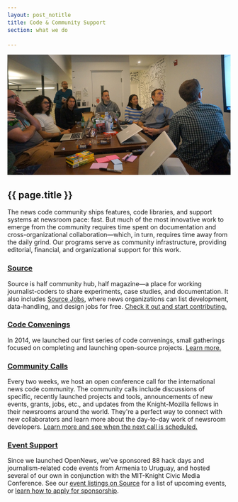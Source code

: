 ```yaml
---
layout: post_notitle
title: Code & Community Support
section: what we do

---
```

<img src="/media/img/community.jpg" class="topline">
<h2>{{ page.title }}</h2>
<p class="bodybig">The news code community ships features, code libraries, and support systems at newsroom pace: fast. But much of the most innovative work to emerge from the community requires time spent on documentation and cross-organizational collaboration—which, in turn, requires time away from the daily grind. Our programs serve as community infrastructure, providing editorial, financial, and organizational support for this work. </p>

### [Source](source)
Source is half community hub, half magazine—a place for working journalist-coders to share experiments, case studies, and documentation. It also includes [Source Jobs](https://source.opennews.org/en-US/jobs/), where news organizations can list development, data-handling, and design jobs for free. [Check it out and start contributing.](source)

### [Code Convenings](convenings)

In 2014, we launched our first series of code convenings, small gatherings focused on completing and launching open-source projects. [Learn more.](convenings)

### [Community Calls](calls)

Every two weeks, we host an open conference call for the international news code community. The community calls include discussions of specific, recently launched projects and tools, announcements of new events, grants, jobs, etc., and updates from the Knight-Mozilla fellows in their newsrooms around the world. They're a perfect way to connect with new collaborators and learn more about the day-to-day work of newsroom developers. [Learn more and see when the next call is scheduled.](calls)

### [Event Support](eventsupport)

Since we launched OpenNews, we've sponsored 88 hack days and journalism-related code events from Armenia to Uruguay, and hosted several of our own in conjunction with the MIT-Knight Civic Media Conference. See our [event listings on Source](https://source.opennews.org/en-US/articles/tags/events/) for a list of upcoming events, or [learn how to apply for sponsorship](eventsupport).
